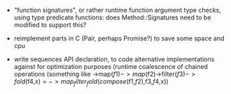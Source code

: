 
* "function signatures", or rather runtime function argument type
  checks, using type predicate functions:
  does Method::Signatures need to be modified to support this?

* reimplement parts in C (Pair, perhaps Promise?) to save some space
  and cpu

* write sequences API declaration, to code alternative implementations
  against for optimization purposes (runtime coalescence of chained
  operations (something like ->map($f1)->map($f2)->filter($f3)->fold($f4,$x)
  = ->map_filter_fold(compose($f1,$f2),$f3,$f4,$x))


